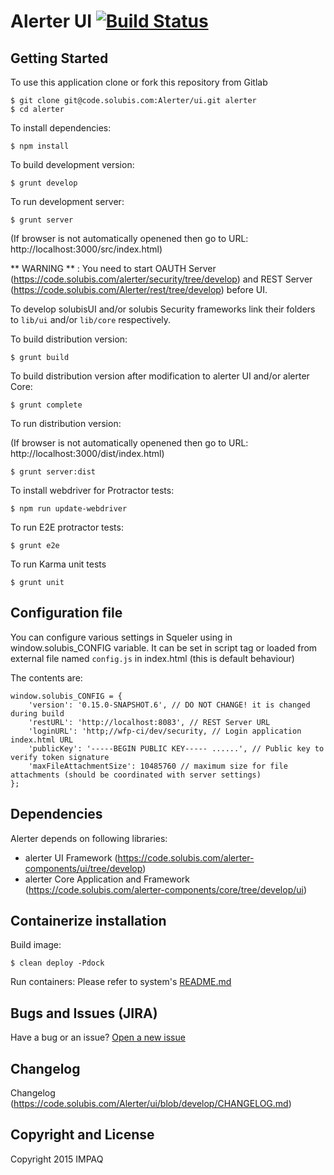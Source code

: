 # Alerter UI [![Build Status](http://wfp-ci/buildStatus/icon?job=sqr-ui-build)](http://wfp-ci/view/Build/job/sqr-ui-build/)

## Getting Started

To use this application clone or fork this repository from Gitlab

    $ git clone git@code.solubis.com:Alerter/ui.git alerter
    $ cd alerter

To install dependencies:

    $ npm install

To build development version:

    $ grunt develop

To run development server:

    $ grunt server

(If browser is not automatically openened then go to URL: http://localhost:3000/src/index.html)

** WARNING ** : You need to start OAUTH Server (https://code.solubis.com/alerter/security/tree/develop) and REST Server (https://code.solubis.com/Alerter/rest/tree/develop) before UI.

To develop solubisUI and/or solubis Security frameworks link their folders to `lib/ui` and/or `lib/core` respectively.

To build distribution version:

    $ grunt build

To build distribution version after modification to alerter UI and/or alerter Core:

    $ grunt complete

To run distribution version:

(If browser is not automatically openened then go to URL: http://localhost:3000/dist/index.html)

    $ grunt server:dist

To install webdriver for Protractor tests:

    $ npm run update-webdriver

To run E2E protractor tests:

    $ grunt e2e

To run Karma unit tests

    $ grunt unit

## Configuration file

You can configure various settings in Squeler using in window.solubis_CONFIG variable.
It can be set in script tag or loaded from external file named `config.js` in index.html (this is default behaviour)

The contents are:
```
window.solubis_CONFIG = {
    'version': '0.15.0-SNAPSHOT.6', // DO NOT CHANGE! it is changed during build
    'restURL': 'http://localhost:8083', // REST Server URL
    'loginURL': 'http;//wfp-ci/dev/security, // Login application index.html URL
    'publicKey': '-----BEGIN PUBLIC KEY----- ......', // Public key to verify token signature
    'maxFileAttachmentSize': 10485760 // maximum size for file attachments (should be coordinated with server settings)
};
```

## Dependencies

Alerter depends on following libraries:

- alerter UI Framework (https://code.solubis.com/alerter-components/ui/tree/develop)
- alerter Core Application and Framework (https://code.solubis.com/alerter-components/core/tree/develop/ui)

## Containerize installation

Build image:

    $ clean deploy -Pdock

Run containers:
Please refer to system's [README.md](https://code.solubis.com/Alerter/system/blob/master/README.md)

## Bugs and Issues (JIRA)

Have a bug or an issue? [Open a new issue](https://jira.solubis.com/browse/SQU)

## Changelog

Changelog (https://code.solubis.com/Alerter/ui/blob/develop/CHANGELOG.md)

## Copyright and License

Copyright 2015 IMPAQ
